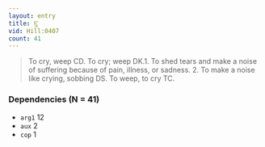 ```yaml
---
layout: entry
title: ངུ་
vid: Hill:0407
count: 41
---
```

> To cry, weep CD\. To cry; weep DK\.1\. To shed tears and make a noise of suffering because of pain, illness, or sadness\. 2\. To make a noise like crying, sobbing DS\. To weep, to cry TC\.


### Dependencies (N = 41)
* `arg1` 12
* `aux` 2
* `cop` 1
